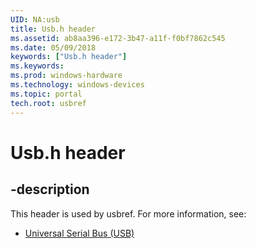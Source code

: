 ```yaml
---
UID: NA:usb
title: Usb.h header
ms.assetid: ab8aa396-e172-3b47-a11f-f0bf7862c545
ms.date: 05/09/2018
keywords: ["Usb.h header"]
ms.keywords: 
ms.prod: windows-hardware
ms.technology: windows-devices
ms.topic: portal
tech.root: usbref
---
```


# Usb.h header


## -description


This header is used by usbref. For more information, see:

- [Universal Serial Bus (USB)](../_usbref/index.md)
